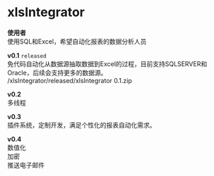 # xlsIntegrator

**使用者**
<br>
使用SQL和Excel，希望自动化报表的数据分析人员

**v0.1** `released`
<br>
免代码自动化从数据源抽取数据到Excel的过程，目前支持SQLSERVER和Oracle，后续会支持更多的数据源。
<br>
/xlsIntegrator/released/xlsIntegrator 0.1.zip

**v0.2**
<br>
多线程

**v0.3**
<br>
插件系统，定制开发，满足个性化的报表自动化需求。

**v0.4**
<br>
数值化
<br>
加密
<br>
推送电子邮件
